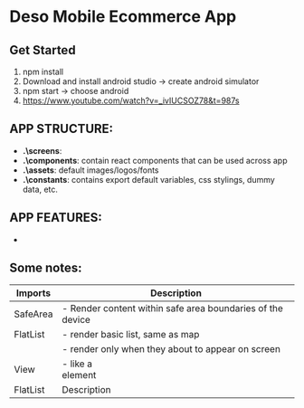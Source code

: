 # Deso Mobile Ecommerce App

## Get Started

1. npm install
2. Download and install android studio -> create android simulator
3. npm start -> choose android
4. https://www.youtube.com/watch?v=_ivIUCSOZ78&t=987s

## APP STRUCTURE:

- **.\screens**:
- **.\components**: contain react components that can be used across app
- **.\assets**: default images/logos/fonts
- **.\constants**: contains export default variables, css stylings, dummy data, etc.

## APP FEATURES:

-

## Some notes:

| Imports  | Description                                                |
| -------- | ---------------------------------------------------------- |
| SafeArea | - Render content within safe area boundaries of the device |
| FlatList | - render basic list, same as map                           |
|          | - render only when they about to appear on screen          |
| View     | - like a <div> element                                     |
| FlatList | Description                                                |
